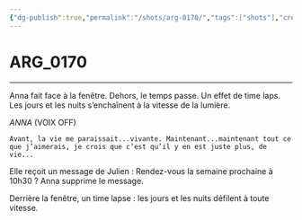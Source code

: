 ```yaml
---
{"dg-publish":true,"permalink":"/shots/arg-0170/","tags":["shots"],"created":"2024-12-19","updated":"2025-01-15"}
---
```



# ARG_0170
---
Anna fait face à la fenêtre. Dehors, le temps passe. Un effet de time laps. Les jours et les nuits s’enchaînent à la vitesse de la lumière.

*ANNA* (VOIX OFF) 
```
Avant, la vie me paraissait...vivante. Maintenant...maintenant tout ce que j’aimerais, je crois que c’est qu’il y en est juste plus, de vie... 
```

Elle reçoit un message de Julien : Rendez-vous la semaine prochaine à 10h30 ? Anna supprime le message. 

Derrière la fenêtre, un time lapse : les jours et les nuits défilent à toute vitesse. 


